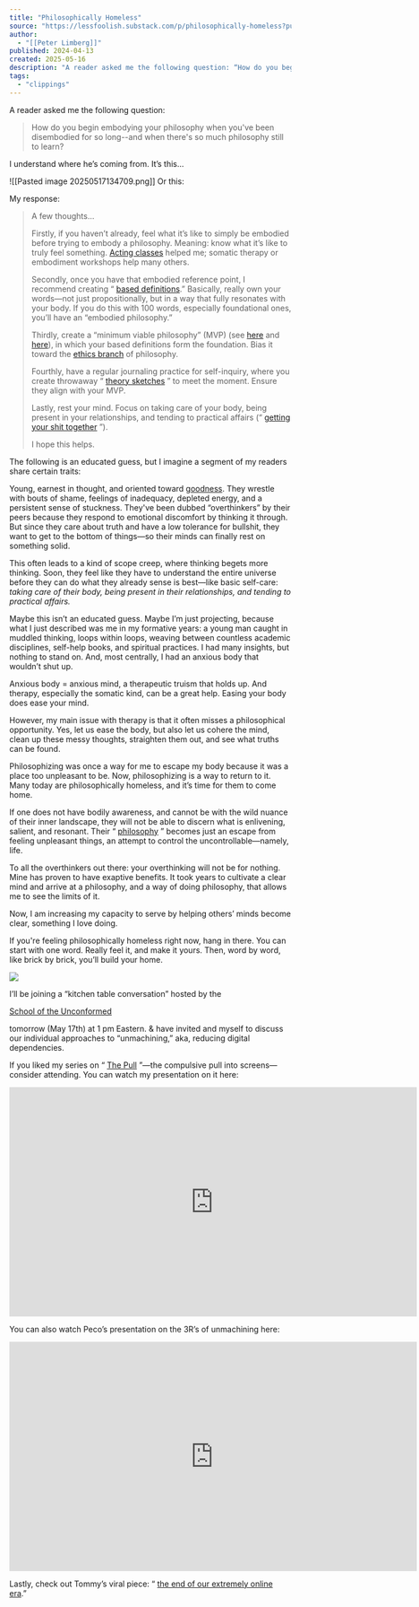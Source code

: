 ```yaml
---
title: "Philosophically Homeless"
source: "https://lessfoolish.substack.com/p/philosophically-homeless?publication_id=34046&post_id=163651740&isFreemail=true&r=7br8e&triedRedirect=true"
author:
  - "[[Peter Limberg]]"
published: 2024-04-13
created: 2025-05-16
description: "A reader asked me the following question: “How do you begin embodying your philosophy when you've been disembodied for so long--and when there's so much philosophy still to learn?”"
tags:
  - "clippings"
---
```

A reader asked me the following question:

> How do you begin embodying your philosophy when you've been disembodied for so long--and when there's so much philosophy still to learn?

I understand where he’s coming from. It’s this...

![[Pasted image 20250517134709.png]]
Or this:

My response:

> A few thoughts…
> 
> Firstly, if you haven’t already, feel what it’s like to simply be embodied before trying to embody a philosophy. Meaning: know what it’s like to truly feel something. [Acting classes](https://lessfoolish.substack.com/p/how-to-never-get-over-public-speaking) helped me; somatic therapy or embodiment workshops help many others.
> 
> Secondly, once you have that embodied reference point, I recommend creating “ [based definitions](https://lessfoolish.substack.com/p/based-definitions-a-philosophical?utm_source=publication-search).” Basically, really own your words—not just propositionally, but in a way that fully resonates with your body. If you do this with 100 words, especially foundational ones, you’ll have an “embodied philosophy.”
> 
> Thirdly, create a “minimum viable philosophy” (MVP) (see [here](https://lessfoolish.substack.com/p/minimum-viable-philosophy?utm_source=publication-search) and [here](https://lessfoolish.substack.com/p/three-ways-to-escape-philosophical)), in which your based definitions form the foundation. Bias it toward the [ethics branch](https://images.squarespace-cdn.com/content/v1/56338ff6e4b0665a1a92126c/1446571770773-UQ7OY9RQLQ9SZ5ECF263/branches-of-philosophy.png?format=2500w) of philosophy.
> 
> Fourthly, have a regular journaling practice for self-inquiry, where you create throwaway “ [theory sketches](https://lessfoolish.substack.com/p/i-am-not-writing-to-the-world-a-guide?utm_source=publication-search) ” to meet the moment. Ensure they align with your MVP.
> 
> Lastly, rest your mind. Focus on taking care of your body, being present in your relationships, and tending to practical affairs (“ [getting your shit together](https://lessfoolish.substack.com/p/get-your-shit-together-know-your) ”).
> 
> I hope this helps.

The following is an educated guess, but I imagine a segment of my readers share certain traits:

Young, earnest in thought, and oriented toward [goodness](https://lessfoolish.substack.com/p/aim-to-be-moved-only-by-what-is-good). They wrestle with bouts of shame, feelings of inadequacy, depleted energy, and a persistent sense of stuckness. They've been dubbed “overthinkers” by their peers because they respond to emotional discomfort by thinking it through. But since they care about truth and have a low tolerance for bullshit, they want to get to the bottom of things—so their minds can finally rest on something solid.

This often leads to a kind of scope creep, where thinking begets more thinking. Soon, they feel like they have to understand the entire universe before they can do what they already sense is best—like basic self-care: *taking care of their body, being present in their relationships, and tending to practical affairs.*

Maybe this isn’t an educated guess. Maybe I’m just projecting, because what I just described was me in my formative years: a young man caught in muddled thinking, loops within loops, weaving between countless academic disciplines, self-help books, and spiritual practices. I had many insights, but nothing to stand on. And, most centrally, I had an anxious body that wouldn’t shut up.

Anxious body = anxious mind, a therapeutic truism that holds up. And therapy, especially the somatic kind, can be a great help. Easing your body does ease your mind.

However, my main issue with therapy is that it often misses a philosophical opportunity. Yes, let us ease the body, but also let us cohere the mind, clean up these messy thoughts, straighten them out, and see what truths can be found.

Philosophizing was once a way for me to escape my body because it was a place too unpleasant to be. Now, philosophizing is a way to return to it. Many today are philosophically homeless, and it’s time for them to come home.

If one does not have bodily awareness, and cannot be with the wild nuance of their inner landscape, they will not be able to discern what is enlivening, salient, and resonant. Their “ [philosophy](https://lessfoolish.substack.com/p/all-philosophers-are-charlatans) ” becomes just an escape from feeling unpleasant things, an attempt to control the uncontrollable—namely, life.

To all the overthinkers out there: your overthinking will not be for nothing. Mine has proven to have exaptive benefits. It took years to cultivate a clear mind and arrive at a philosophy, and a way of doing philosophy, that allows me to see the limits of it.

Now, I am increasing my capacity to serve by helping others’ minds become clear, something I love doing.

If you're feeling philosophically homeless right now, hang in there. You can start with one word. Really feel it, and make it yours. Then, word by word, like brick by brick, you’ll build your home.

![](https://lessfoolish.substack.com/p/%7B%22src%22:%22https://substack-post-media.s3.amazonaws.com/public/images/69e576c7-017e-4956-8760-707321c8074f_1075x121.webp%22,%22srcNoWatermark%22:null,%22fullscreen%22:null,%22imageSize%22:null,%22height%22:121,%22width%22:1075,%22resizeWidth%22:null,%22bytes%22:3148,%22alt%22:null,%22title%22:null,%22type%22:%22image/webp%22,%22href%22:null,%22belowTheFold%22:true,%22topImage%22:false,%22internalRedirect%22:%22https://lessfoolish.substack.com/i/163651740?img=https%3A%2F%2Fsubstack-post-media.s3.amazonaws.com%2Fpublic%2Fimages%2F69e576c7-017e-4956-8760-707321c8074f_1075x121.webp%22,%22isProcessing%22:false,%22align%22:null})

I’ll be joining a “kitchen table conversation” hosted by the

[School of the Unconformed](https://open.substack.com/pub/schooloftheunconformed)

tomorrow (May 17th) at 1 pm Eastern. & have invited and myself to discuss our individual approaches to “unmachining,” aka, reducing digital dependencies.

If you liked my series on “ [The Pull](https://lessfoolish.substack.com/p/the-pull) ”—the compulsive pull into screens—consider attending. You can watch my presentation on it here:

<iframe src="https://www.youtube-nocookie.com/embed/Aq5nB2D7Avo?rel=0&amp;autoplay=0&amp;showinfo=0&amp;enablejsapi=0" frameborder="0" allow="autoplay; fullscreen" allowfullscreen="true" width="728" height="409"></iframe>

You can also watch Peco’s presentation on the 3R’s of unmachining here:

<iframe src="https://www.youtube-nocookie.com/embed/vRp1GoehTws?rel=0&amp;autoplay=0&amp;showinfo=0&amp;enablejsapi=0" frameborder="0" allow="autoplay; fullscreen" allowfullscreen="true" width="728" height="409"></iframe>

Lastly, check out Tommy’s viral piece: “ [the end of our extremely online era](https://www.tommydixon.ca/p/the-end-of-our-extremely-online-era).”